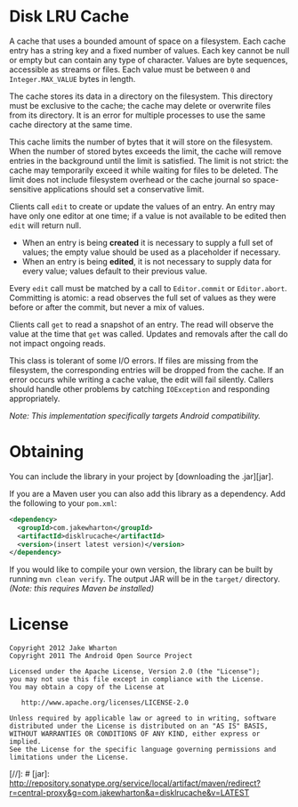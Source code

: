 Disk LRU Cache
==============

A cache that uses a bounded amount of space on a filesystem. Each cache entry
has a string key and a fixed number of values. Each key cannot be null or empty
but can contain any type of character.  Values are byte sequences, accessible
as streams or files. Each value must be between `0` and `Integer.MAX_VALUE`
bytes in length.

The cache stores its data in a directory on the filesystem. This directory must
be exclusive to the cache; the cache may delete or overwrite files from its
directory. It is an error for multiple processes to use the same cache
directory at the same time.

This cache limits the number of bytes that it will store on the filesystem.
When the number of stored bytes exceeds the limit, the cache will remove
entries in the background until the limit is satisfied. The limit is not
strict: the cache may temporarily exceed it while waiting for files to be
deleted. The limit does not include filesystem overhead or the cache journal so
space-sensitive applications should set a conservative limit.

Clients call `edit` to create or update the values of an entry. An entry may
have only one editor at one time; if a value is not available to be edited then
`edit` will return null.

 *  When an entry is being **created** it is necessary to supply a full set of
    values; the empty value should be used as a placeholder if necessary.
 *  When an entry is being **edited**, it is not necessary to supply data for
    every value; values default to their previous value.

Every `edit` call must be matched by a call to `Editor.commit` or
`Editor.abort`. Committing is atomic: a read observes the full set of values as
they were before or after the commit, but never a mix of values.

Clients call `get` to read a snapshot of an entry. The read will observe the
value at the time that `get` was called. Updates and removals after the call do
not impact ongoing reads.

This class is tolerant of some I/O errors. If files are missing from the
filesystem, the corresponding entries will be dropped from the cache. If an
error occurs while writing a cache value, the edit will fail silently. Callers
should handle other problems by catching `IOException` and responding
appropriately.

*Note: This implementation specifically targets Android compatibility.*



Obtaining
=========

You can include the library in your project by [downloading the .jar][jar].

If you are a Maven user you can also add this library as a dependency. Add the
following to your `pom.xml`:

```xml
<dependency>
  <groupId>com.jakewharton</groupId>
  <artifactId>disklrucache</artifactId>
  <version>(insert latest version)</version>
</dependency>
```

If you would like to compile your own version, the library can be built by
running `mvn clean verify`. The output JAR will be in the `target/` directory.
*(Note: this requires Maven be installed)*



License
=======

    Copyright 2012 Jake Wharton
    Copyright 2011 The Android Open Source Project

    Licensed under the Apache License, Version 2.0 (the "License");
    you may not use this file except in compliance with the License.
    You may obtain a copy of the License at

       http://www.apache.org/licenses/LICENSE-2.0

    Unless required by applicable law or agreed to in writing, software
    distributed under the License is distributed on an "AS IS" BASIS,
    WITHOUT WARRANTIES OR CONDITIONS OF ANY KIND, either express or implied.
    See the License for the specific language governing permissions and
    limitations under the License.



[//]: #  [jar]: http://repository.sonatype.org/service/local/artifact/maven/redirect?r=central-proxy&g=com.jakewharton&a=disklrucache&v=LATEST
